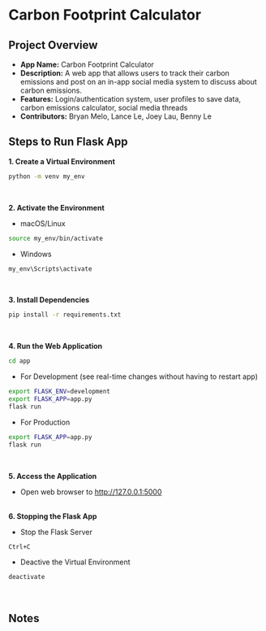# Carbon Footprint Calculator

## Project Overview
- **App Name:** Carbon Footprint Calculator
- **Description:** A web app that allows users to track their carbon emissions and post on an in-app social media system to discuss about carbon emissions.
- **Features:** Login/authentication system, user profiles to save data, carbon emissions calculator, social media threads
- **Contributors:** Bryan Melo, Lance Le, Joey Lau, Benny Le

## Steps to Run Flask App

**1. Create a Virtual Environment**
```bash
python -m venv my_env
```
<br>

**2. Activate the Environment**
- macOS/Linux
```bash
source my_env/bin/activate
```
- Windows
```bash
my_env\Scripts\activate
```
<br>

**3. Install Dependencies**
```bash
pip install -r requirements.txt
```
<br>
 
**4. Run the Web Application**
```bash
cd app
```

- For Development (see real-time changes without having to restart app)
```bash
export FLASK_ENV=development
export FLASK_APP=app.py     
flask run
```

- For Production
```bash
export FLASK_APP=app.py
flask run
```
 <br>

**5. Access the Application**
- Open web browser to http://127.0.0.1:5000
<br> <br>

**6. Stopping the Flask App**
- Stop the Flask Server
```bash
Ctrl+C
```

- Deactive the Virtual Environment
```bash
deactivate
```
<br>

## Notes
<!--Feel free to add additional notes-->
